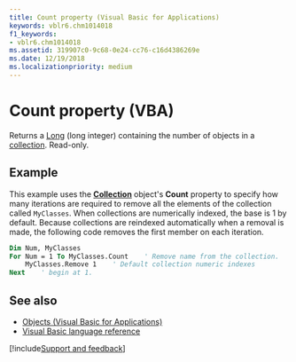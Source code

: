 ```yaml
---
title: Count property (Visual Basic for Applications)
keywords: vblr6.chm1014018
f1_keywords:
- vblr6.chm1014018
ms.assetid: 319907c0-9c68-0e24-cc76-c16d4386269e
ms.date: 12/19/2018
ms.localizationpriority: medium
---
```



# Count property (VBA)

Returns a [Long](../../Glossary/vbe-glossary.md#long-data-type) (long integer) containing the number of objects in a [collection](../../Glossary/vbe-glossary.md#collection). Read-only.

## Example

This example uses the **[Collection](collection-object.md)** object's **Count** property to specify how many iterations are required to remove all the elements of the collection called `MyClasses`. When collections are numerically indexed, the base is 1 by default. Because collections are reindexed automatically when a removal is made, the following code removes the first member on each iteration.

```vb
Dim Num, MyClasses
For Num = 1 To MyClasses.Count    ' Remove name from the collection.
    MyClasses.Remove 1    ' Default collection numeric indexes
Next    ' begin at 1.
```


## See also

- [Objects (Visual Basic for Applications)](../objects-visual-basic-for-applications.md)
- [Visual Basic language reference](visual-basic-language-reference.md)

[!include[Support and feedback](~/includes/feedback-boilerplate.md)]

